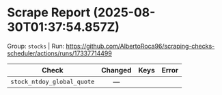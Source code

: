 # Scrape Report (2025-08-30T01:37:54.857Z)

Group: `stocks`  |  Run: https://github.com/AlbertoRoca96/scraping-checks-scheduler/actions/runs/17337714499

| Check | Changed | Keys | Error |
|---|:---:|:--|:--|
| `stock_ntdoy_global_quote` | — |  |  |
